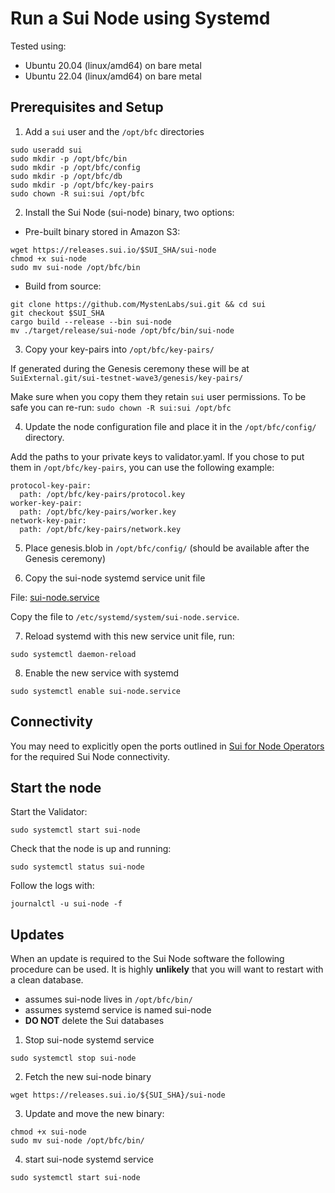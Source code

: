 # Run a Sui Node using Systemd

Tested using:
- Ubuntu 20.04 (linux/amd64) on bare metal
- Ubuntu 22.04 (linux/amd64) on bare metal

## Prerequisites and Setup

1. Add a `sui` user and the `/opt/bfc` directories

```shell
sudo useradd sui
sudo mkdir -p /opt/bfc/bin
sudo mkdir -p /opt/bfc/config
sudo mkdir -p /opt/bfc/db
sudo mkdir -p /opt/bfc/key-pairs
sudo chown -R sui:sui /opt/bfc
```

2. Install the Sui Node (sui-node) binary, two options:
    
- Pre-built binary stored in Amazon S3:
        
```shell
wget https://releases.sui.io/$SUI_SHA/sui-node
chmod +x sui-node
sudo mv sui-node /opt/bfc/bin
```

- Build from source:

```shell
git clone https://github.com/MystenLabs/sui.git && cd sui
git checkout $SUI_SHA
cargo build --release --bin sui-node
mv ./target/release/sui-node /opt/bfc/bin/sui-node
```

3. Copy your key-pairs into `/opt/bfc/key-pairs/` 

If generated during the Genesis ceremony these will be at `SuiExternal.git/sui-testnet-wave3/genesis/key-pairs/`

Make sure when you copy them they retain `sui` user permissions. To be safe you can re-run: `sudo chown -R sui:sui /opt/bfc`

4. Update the node configuration file and place it in the `/opt/bfc/config/` directory.

Add the paths to your private keys to validator.yaml. If you chose to put them in `/opt/bfc/key-pairs`, you can use the following example: 

```
protocol-key-pair: 
  path: /opt/bfc/key-pairs/protocol.key
worker-key-pair: 
  path: /opt/bfc/key-pairs/worker.key
network-key-pair: 
  path: /opt/bfc/key-pairs/network.key
```

5. Place genesis.blob in `/opt/bfc/config/` (should be available after the Genesis ceremony)

6. Copy the sui-node systemd service unit file 

File: [sui-node.service](./sui-node.service)

Copy the file to `/etc/systemd/system/sui-node.service`.

7. Reload systemd with this new service unit file, run:

```shell
sudo systemctl daemon-reload
```

8. Enable the new service with systemd

```shell
sudo systemctl enable sui-node.service
```

## Connectivity

You may need to explicitly open the ports outlined in [Sui for Node Operators](../sui_for_node_operators.md#connectivity) for the required Sui Node connectivity.

## Start the node

Start the Validator:

```shell
sudo systemctl start sui-node
```

Check that the node is up and running:

```shell
sudo systemctl status sui-node
```

Follow the logs with:

```shell
journalctl -u sui-node -f
```

## Updates

When an update is required to the Sui Node software the following procedure can be used. It is highly **unlikely** that you will want to restart with a clean database.

- assumes sui-node lives in `/opt/bfc/bin/`
- assumes systemd service is named sui-node
- **DO NOT** delete the Sui databases

1. Stop sui-node systemd service

```
sudo systemctl stop sui-node
```

2. Fetch the new sui-node binary

```shell
wget https://releases.sui.io/${SUI_SHA}/sui-node
```

3. Update and move the new binary:

```
chmod +x sui-node
sudo mv sui-node /opt/bfc/bin/
```

4. start sui-node systemd service

```
sudo systemctl start sui-node
```
